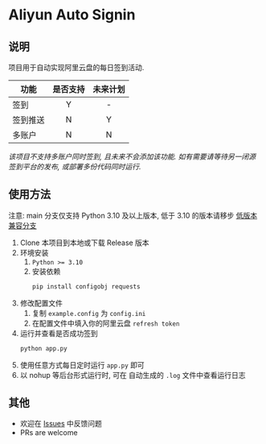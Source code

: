 # Aliyun Auto Signin

## 说明

项目用于自动实现阿里云盘的每日签到活动.

| 功能   | 是否支持 | 未来计划 |
|------|:----:|:----:|
| 签到   |  Y   |  -   |
| 签到推送 |  N   |  Y   |
| 多账户  |  N   |  N   |

_该项目不支持多账户同时签到, 且未来不会添加该功能. 如有需要请等待另一闭源签到平台的发布, 或部署多份代码同时运行._

## 使用方法

注意: main 分支仅支持 Python 3.10 及以上版本, 低于 3.10 的版本请移步 [低版本兼容分支](https://github.com/ImYrS/aliyun-auto-signin/tree/older-python-version)

1. Clone 本项目到本地或下载 Release 版本
2. 环境安装
    1. `Python >= 3.10`
    2. 安装依赖
        ```bash
        pip install configobj requests
        ```
3. 修改配置文件
    1. 复制 `example.config` 为 `config.ini`
    2. 在配置文件中填入你的阿里云盘 `refresh token`
4. 运行并查看是否成功签到
    ```bash
    python app.py
    ```
5. 使用任意方式每日定时运行 `app.py` 即可
6. 以 nohup 等后台形式运行时, 可在 自动生成的 `.log` 文件中查看运行日志

## 其他

- 欢迎在 [Issues](https://github.com/ImYrS/aliyun-auto-signin/issues) 中反馈问题
- PRs are welcome
